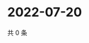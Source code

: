 # 2022-07-20

共 0 条

<!-- BEGIN WEIBO -->
<!-- 最后更新时间 Wed Jul 20 2022 21:41:21 GMT+0800 (China Standard Time) -->

<!-- END WEIBO -->
